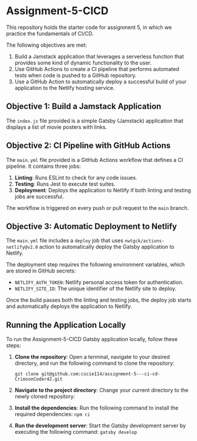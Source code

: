 # Assignment-5-CICD

This repository holds the starter code for assignment 5, in which we practice the fundamentals of CI/CD.

The following objectives are met:

1. Build a Jamstack application that leverages a serverless function that provides some kind of dynamic functionality to the user.
2. Use GitHub Actions to create a CI pipeline that performs automated tests when code is pushed to a GitHub repository.
3. Use a GitHub Action to automatically deploy a successful build of your application to the Netlify hosting service.

## Objective 1: Build a Jamstack Application

The `index.js` file provided is a simple Gatsby (Jamstack) application that displays a list of movie posters with links.

## Objective 2: CI Pipeline with GitHub Actions

The `main.yml` file provided is a GitHub Actions workflow that defines a CI pipeline. It contains three jobs:

1. **Linting**: Runs ESLint to check for any code issues.
2. **Testing**: Runs Jest to execute test suites.
3. **Deployment**: Deploys the application to Netlify if both linting and testing jobs are successful.

The workflow is triggered on every push or pull request to the `main` branch.

## Objective 3: Automatic Deployment to Netlify

The `main.yml` file includes a `deploy` job that uses `nwtgck/actions-netlify@v2.0` action to automatically deploy the Gatsby application to Netlify.

The deployment step requires the following environment variables, which are stored in GitHub secrets:

- `NETLIFY_AUTH_TOKEN`: Netlify personal access token for authentication.
- `NETLIFY_SITE_ID`: The unique identifier of the Netlify site to deploy.

Once the build passes both the linting and testing jobs, the deploy job starts and automatically deploys the application to Netlify.

## Running the Application Locally

To run the Assignment-5-CICD Gatsby application locally, follow these steps:

1. **Clone the repository**: Open a terminal, navigate to your desired directory, and run the following command to clone the repository:
 
   ```git clone git@github.com:cscie114/assignment-5---ci-cd-CrimsonCoder42.git```

2. **Navigate to the project directory**: Change your current directory to the newly cloned repository:


3. **Install the dependencies**: Run the following command to install the required dependencies:
```npm ci```

4. **Run the development server**: Start the Gatsby development server by executing the following command:
```gatsby develop```